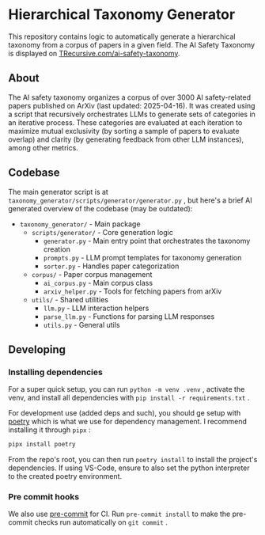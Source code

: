 # Hierarchical Taxonomy Generator

This repository contains logic to automatically generate a hierarchical taxonomy from a corpus of papers in a given field. The AI Safety Taxonomy is displayed on [TRecursive.com/ai-safety-taxonomy](https://trecursive.com/ai-safety-taxonomy).

## About

The AI safety taxonomy organizes a corpus of over 3000 AI safety-related papers published on ArXiv (last updated: 2025-04-16). It was created using a script that recursively orchestrates LLMs to generate sets of categories in an iterative process. These categories are evaluated at each iteration to maximize mutual exclusivity (by sorting a sample of papers to evaluate overlap) and clarity (by generating feedback from other LLM instances), among other metrics.

## Codebase

The main generator script is at `taxonomy_generator/scripts/generator/generator.py` , but here's a brief AI generated overview of the codebase (may be outdated):

- `taxonomy_generator/` - Main package
  - `scripts/generator/` - Core generation logic
    - `generator.py` - Main entry point that orchestrates the taxonomy creation
    - `prompts.py` - LLM prompt templates for taxonomy generation
    - `sorter.py` - Handles paper categorization
  - `corpus/` - Paper corpus management
    - `ai_corpus.py` - Main corpus class
    - `arxiv_helper.py` - Tools for fetching papers from arXiv
  - `utils/` - Shared utilities
    - `llm.py` - LLM interaction helpers
    - `parse_llm.py` - Functions for parsing LLM responses
    - `utils.py` - General utils

## Developing

### Installing dependencies

For a super quick setup, you can run `python -m venv .venv` , activate the venv, and install all dependencies with `pip install -r requirements.txt` .

For development use (added deps and such), you should ge setup with [poetry](https://python-poetry.org/docs/) which is what we use for dependency management. I recommend installing it through `pipx` :

```bash
pipx install poetry
```

From the repo's root, you can then run `poetry install` to install the project's dependencies. If using VS-Code, ensure to also set the python interpreter to the created poetry environment.

### Pre commit hooks

We also use [pre-commit](https://pre-commit.com/) for CI. Run `pre-commit install` to make the pre-commit checks run automatically on `git commit` .
